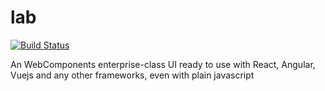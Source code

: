 # lab

[![Build Status](https://travis-ci.org/vaulab-src/lab.svg?branch=master)](https://travis-ci.org/vaulab-src/lab)


An WebComponents enterprise-class UI ready to use with React, Angular, Vuejs and any other frameworks, even with plain javascript
